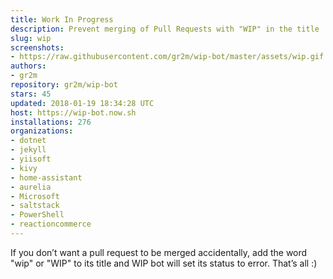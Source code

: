 ```yaml
---
title: Work In Progress
description: Prevent merging of Pull Requests with "WIP" in the title
slug: wip
screenshots:
- https://raw.githubusercontent.com/gr2m/wip-bot/master/assets/wip.gif
authors:
- gr2m
repository: gr2m/wip-bot
stars: 45
updated: 2018-01-19 18:34:28 UTC
host: https://wip-bot.now.sh
installations: 276
organizations:
- dotnet
- jekyll
- yiisoft
- kivy
- home-assistant
- aurelia
- Microsoft
- saltstack
- PowerShell
- reactioncommerce
---
```


If you don’t want a pull request to be merged accidentally, add the word "wip" or "WIP" to its title and WIP bot will set its status to error. That’s all :)
